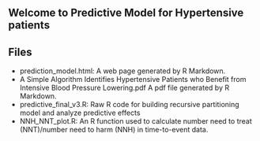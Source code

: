 ## Welcome to Predictive Model for Hypertensive patients

## Files
- prediction_model.html:
  A web page generated by R Markdown.
- A Simple Algorithm Identifies Hypertensive Patients who Benefit from Intensive Blood Pressure Lowering.pdf
  A pdf file generated by R Markdown.
- predictive_final_v3.R:
  Raw R code for building recursive partitioning model and analyze predictive effects
- NNH_NNT_plot.R:
  An R function used to calculate number need to treat (NNT)/number need to harm (NNH) in time-to-event data.
